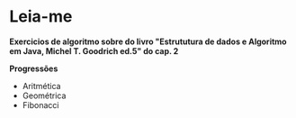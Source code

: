 # Leia-me

**Exercicios de algoritmo sobre do livro "Estrututura de dados e Algoritmo em Java, Michel T. Goodrich ed.5" do cap. 2**

__Progressões__
* Aritmética
* Geométrica
* Fibonacci
